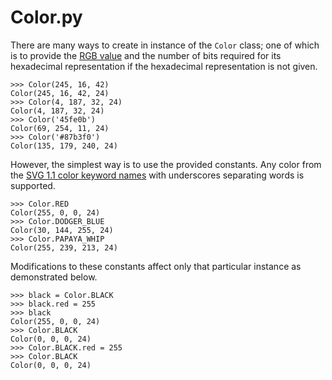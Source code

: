 Color.py
========

There are many ways to create in instance of the `Color` class; one of which is to provide the [RGB value](http://www.w3.org/TR/css3-color/#rgb-color) and the number of bits required for its hexadecimal representation if the hexadecimal representation is not given.

    >>> Color(245, 16, 42)
    Color(245, 16, 42, 24)
    >>> Color(4, 187, 32, 24)
    Color(4, 187, 32, 24)
    >>> Color('45fe0b')
    Color(69, 254, 11, 24)
    >>> Color('#87b3f0')
    Color(135, 179, 240, 24)

However, the simplest way is to use the provided constants. Any color from the [SVG 1.1 color keyword names](http://www.w3.org/TR/SVG/types.html#ColorKeywords) with underscores separating words is supported.

    >>> Color.RED
    Color(255, 0, 0, 24)
    >>> Color.DODGER_BLUE
    Color(30, 144, 255, 24)
    >>> Color.PAPAYA_WHIP
    Color(255, 239, 213, 24)

Modifications to these constants affect only that particular instance as demonstrated below.

    >>> black = Color.BLACK
    >>> black.red = 255
    >>> black
    Color(255, 0, 0, 24)
    >>> Color.BLACK
    Color(0, 0, 0, 24)
    >>> Color.BLACK.red = 255
    >>> Color.BLACK
    Color(0, 0, 0, 24)
